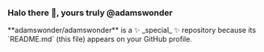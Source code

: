 ### Halo there 👋, yours truly @adamswonder
</hr>
<!--
- 🔭 I’m currently working on Art Ai
- 🌱 I’m currently learning React, Ruby and Rails
- 👯 I’m looking to collaborate on Python, Ruby Rails related projects
- 💬 Ask me about Back-end, APIs and life interests 😄
- 📫 How to reach me: @adamswill.i.am71002@gmail.com
- ⚡ Fun fact: "Stewardesses" is the longest word that is typed with only the left hand
-->
**adamswonder/adamswonder** is a ✨ _special_ ✨ repository because its `README.md` (this file) appears on your GitHub profile.
